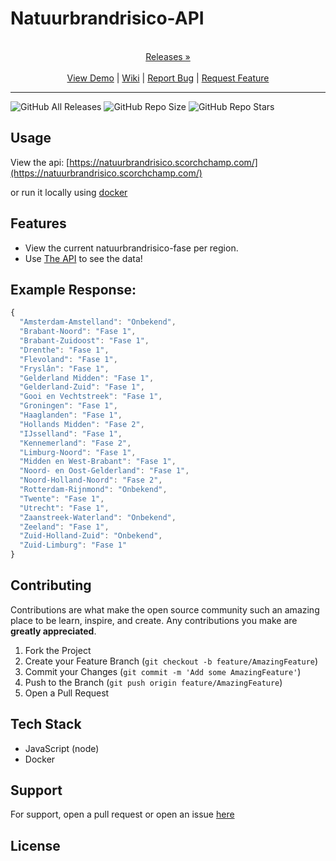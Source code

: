 
# Natuurbrandrisico-API

<p align="center">
  <p align="center">
    <br />
    <a href="https://github.com/ScorchChamp/Natuurbrandrisico-API/releases/">Releases &#187;</a>
    <br />
    <br />
    <a href="https://github.com/ScorchChamp/Natuurbrandrisico-API">View Demo</a> |
    <a href="https://github.com/ScorchChamp/Natuurbrandrisico-API/wiki">Wiki</a> |
    <a href="https://github.com/ScorchChamp/Natuurbrandrisico-API/issues">Report Bug</a> |
    <a href="https://github.com/ScorchChamp/Natuurbrandrisico-API/issues">Request Feature</a>
  </p>
</p>


-------------
![GitHub All Releases](https://img.shields.io/github/downloads/ScorchChamp/Natuurbrandrisico-API/total?style=for-the-badge)
![GitHub Repo Size](https://img.shields.io/github/repo-size/ScorchChamp/Natuurbrandrisico-API?style=for-the-badge)
![GitHub Repo Stars](https://img.shields.io/github/stars/ScorchChamp/Natuurbrandrisico-API?style=for-the-badge)

## Usage

View the api: [https://natuurbrandrisico.scorchchamp.com/](https://natuurbrandrisico.scorchchamp.com/)

or run it locally using [docker](https://hub.docker.com/repository/docker/scorchchamp/natuurbrand-api/general)



## Features


- View the current natuurbrandrisico-fase per region.
- Use [The API](https://natuurbrandrisico.scorchchamp.com/) to see the data!

## Example Response:
```js
{
  "Amsterdam-Amstelland": "Onbekend",
  "Brabant-Noord": "Fase 1",
  "Brabant-Zuidoost": "Fase 1",
  "Drenthe": "Fase 1",
  "Flevoland": "Fase 1",
  "Fryslân": "Fase 1",
  "Gelderland Midden": "Fase 1",
  "Gelderland-Zuid": "Fase 1",
  "Gooi en Vechtstreek": "Fase 1",
  "Groningen": "Fase 1",
  "Haaglanden": "Fase 1",
  "Hollands Midden": "Fase 2",
  "IJsselland": "Fase 1",
  "Kennemerland": "Fase 2",
  "Limburg-Noord": "Fase 1",
  "Midden en West-Brabant": "Fase 1",
  "Noord- en Oost-Gelderland": "Fase 1",
  "Noord-Holland-Noord": "Fase 2",
  "Rotterdam-Rijnmond": "Onbekend",
  "Twente": "Fase 1",
  "Utrecht": "Fase 1",
  "Zaanstreek-Waterland": "Onbekend",
  "Zeeland": "Fase 1",
  "Zuid-Holland-Zuid": "Onbekend",
  "Zuid-Limburg": "Fase 1"
}
```


## Contributing

Contributions are what make the open source community such an amazing place to be learn, inspire, and create. Any contributions you make are **greatly appreciated**.

1. Fork the Project
2. Create your Feature Branch (`git checkout -b feature/AmazingFeature`)
3. Commit your Changes (`git commit -m 'Add some AmazingFeature'`)
4. Push to the Branch (`git push origin feature/AmazingFeature`)
5. Open a Pull Request


## Tech Stack

 - JavaScript (node)
 - Docker

## Support

For support, open a pull request or open an issue [here](https://github.com/ScorchChamp/Natuurbrandrisico-API/issues/new)

## License



<!--This file was generated via https://github.com/ScorchChamp/README.md-generator Credits to: ScorchChamp-->
        
